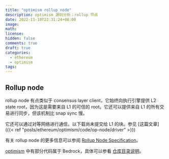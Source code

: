 ```yaml
---
title: "optimism rollup node"
description: optimism 源码分析：rollup 节点
date: 2022-11-18T22:31:24+08:00
image:
math:
license:
hidden: false
comments: true
draft: true
categories:
  - ethereum
  - optimism
tags:
---
```


## Rollup node

rollup node 有点类似于 consensus layer client，它始终向执行引擎提供 L2 state root，因为这是需要来自 L1 的可信的 root。它还可以提供来自 L1 的所有交易进行同步，但该机制比 snap sync 慢。

它还可以通过对等网络进行通信，以下载尚未提交给 L1 的块。参见 [这篇文章]({{< ref "posts/ethereum/optimism/code/op-node/driver" >}})

有关 rollup node 的更多信息可以参阅 [Rollup Node Specification](https://github.com/ethereum-optimism/optimism/blob/develop/specs/rollup-node.md)。

[optimism](https://github.com/ethereum-optimism/optimism) 中有部分代码属于 Bedrock，具体可以参看 [仓库目录说明](https://github.com/ethereum-optimism/optimism#directory-structure)。
